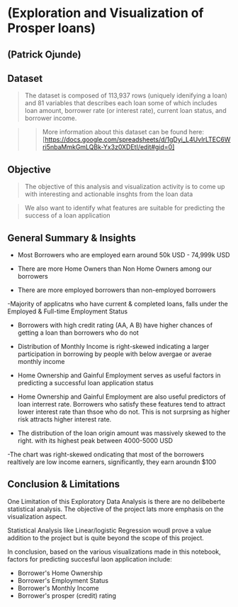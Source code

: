 # (Exploration and Visualization of Prosper loans)
## (Patrick Ojunde)


## Dataset 
> The dataset is composed of 113,937 rows (uniquely idenifying a loan) and 81 variables that describes each loan some of which includes loan amount, borrower rate (or interest rate), current loan status, and borrower income.

>> More information about this dataset can be found here: [https://docs.google.com/spreadsheets/d/1gDyi_L4UvIrLTEC6Wri5nbaMmkGmLQBk-Yx3z0XDEtI/edit#gid=0]


## Objective

> The objective of this analysis and visualization activity is to come up with interesting and actionable insghts from the loan data

> We also want to identify what features are suitable for predicting the success of a loan application



## General Summary & Insights

- Most Borrowers who are employed earn around 50k USD - 74,999k USD

- There are more Home Owners than Non Home Owners among our borrowers

- There are more employed borrowers than non-employed borrowers

-Majority of applicatns who have current & completed loans, falls under the Employed & Full-time Employment Status

- Borrowers with high credit rating (AA, A B) have higher chances of getting a loan than borrowers who do not

- Distribution of Monthly Income is right-skewed indicating a larger participation in borrowing by people with below avergae or averae monthly income

- Home Ownership and Gainful Employment serves as useful factors in predicting a successful loan application status

- Home Ownership and Gainful Employment are also useful predictors of loan interrest rate. Borrowers who satisfy these features tend to attract lower interest rate than thsoe who do not. This is not surprsing as higher risk attracts higher interest rate.

- The distribution of the loan origin amount was massively skewed to the right. with its highest peak between 4000-5000 USD

-The chart was right-skewed ondicating that most of the borrowers realtively are low income earners, significantly, they earn aroundn $100

## Conclusion & Limitations

One Limitation of this Exploratory Data Analysis is there are no delibeberte statistical analysis. The objective of the project lats more emphasis on the visualization aspect.

Statistical Analysis like Linear/logistic Regression woudl prove a value addition to the project but is quite beyond the scope of this project.

In conclusion, based on the various visualizations made in this notebook, factors for predicting succesful laon application include:

-   Borrower's Home Ownership
-   Borrower's Employment Status
-   Borrower's Monthly Income
-   Borrower's prosper (credit) rating
